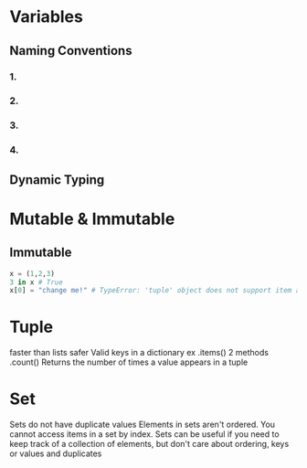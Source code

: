 # Variables

## Naming Conventions
### 1.
### 2.
### 3.
### 4.

## Dynamic Typing

# Mutable & Immutable
## Immutable
```python
x = (1,2,3)
3 in x # True
x[0] = "change me!" # TypeError: 'tuple' object does not support item assignment
```
# Tuple
faster than lists
safer
Valid keys in a dictionary ex .items() 
2 methods
.count() Returns the number of times a value appears in a tuple

# Set

Sets do not have duplicate values
Elements in sets aren't ordered.
You cannot access items in a set by index.
Sets can be useful if you need to keep track of a collection of elements, but don't care about ordering, keys or values and duplicates